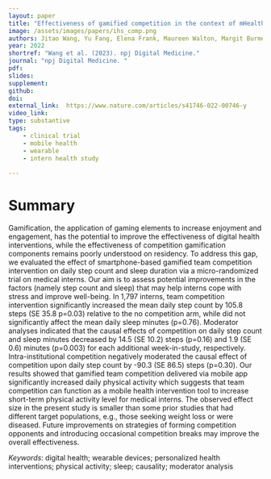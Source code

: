 ```yaml
---
layout: paper
title: "Effectiveness of gamified competition in the context of mHealth intervention for medical interns: a clustered micro-randomized trial"
image: /assets/images/papers/ihs_comp.png
authors: Jitao Wang, Yu Fang, Elena Frank, Maureen Walton, Margit Burmeister, Ambuj Tewari, Walter Dempsey, Timothy NeCamp, Srijan Sen, Zhenke Wu
year: 2022
shortref: "Wang et al. (2023). npj Digital Medicine."
journal: "npj Digital Medicine. "
pdf:
slides: 
supplement:
github: 
doi:  
external_link:  https://www.nature.com/articles/s41746-022-00746-y
video_link: 
type: substantive
tags:
    - clinical trial
    - mobile health
    - wearable
    - intern health study
 
---
```


# Summary 

Gamification, the application of gaming elements to increase enjoyment and engagement, has the potential to improve the effectiveness of digital health interventions, while the effectiveness of competition gamification components remains poorly understood on residency. To address this gap, we evaluated the effect of smartphone-based gamified team competition intervention on daily step count and sleep duration via a micro-randomized trial on medical interns. Our aim is to assess potential improvements in the factors (namely step count and sleep) that may help interns cope with stress and improve well-being. In 1,797 interns, team competition intervention significantly increased the mean daily step count by 105.8 steps (SE 35.8 p=0.03) relative to the no competition arm, while did not significantly affect the mean daily sleep minutes (p=0.76). Moderator analyses indicated that the causal effects of competition on daily step count and sleep minutes decreased by 14.5 (SE 10.2) steps (p=0.16) and 1.9 (SE 0.6) minutes (p=0.003) for each additional week-in-study, respectively. Intra-institutional competition negatively moderated the causal effect of competition upon daily step count by -90.3 (SE 86.5) steps (p=0.30). Our results showed that gamified team competition delivered via mobile app significantly increased daily physical activity which suggests that team competition can function as a mobile health intervention tool to increase short-term physical activity level for medical interns. The observed effect size in the present study is smaller than some prior studies that had different target populations, e.g., those seeking weight loss or were diseased. Future improvements on strategies of forming competition opponents and introducing occasional competition breaks may improve the overall effectiveness.

*Keywords*: digital health; wearable devices; personalized health interventions; physical activity; sleep; causality; moderator analysis
